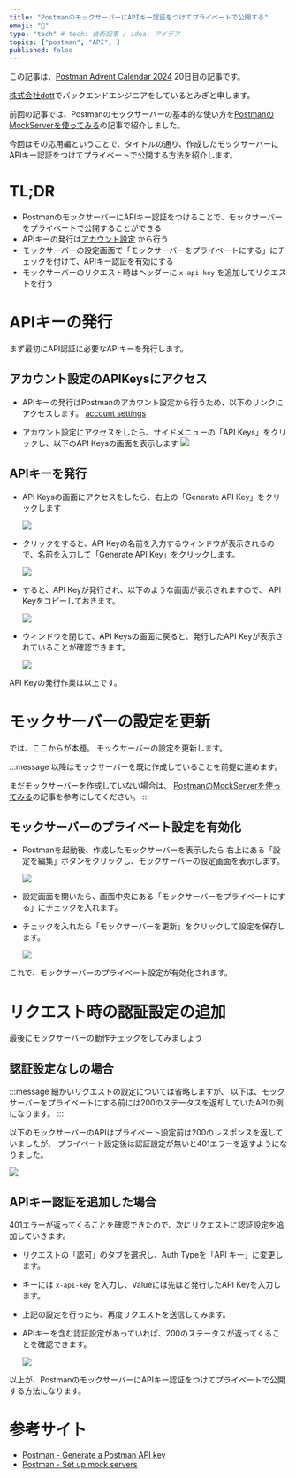 ```yaml
---
title: "PostmanのモックサーバーにAPIキー認証をつけてプライベートで公開する"
emoji: "🔑"
type: "tech" # tech: 技術記事 / idea: アイデア
topics: ["postman", "API", ]
published: false
---
```


この記事は、[Postman Advent Calendar 2024](https://qiita.com/advent-calendar/2024/postman) 20日目の記事です。

[株式会社dott](https://thedott.io/)でバックエンドエンジニアをしているとみぎと申します。

前回の記事では、Postmanのモックサーバーの基本的な使い方を[PostmanのMockServerを使ってみる](https://zenn.dev/miggi/articles/postman-mockserver)の記事で紹介しました。

今回はその応用編ということで、タイトルの通り、作成したモックサーバーにAPIキー認証をつけてプライベートで公開する方法を紹介します。

# TL;DR

* PostmanのモックサーバーにAPIキー認証をつけることで、モックサーバーをプライベートで公開することができる
* APIキーの発行は[アカウント設定](https://dott-sc.postman.co/settings/me/api-keys) から行う
* モックサーバーの設定画面で「モックサーバーをプライベートにする」にチェックを付けて、APIキー認証を有効にする
* モックサーバーのリクエスト時はヘッダーに `x-api-key` を追加してリクエストを行う


# APIキーの発行

まず最初にAPI認証に必要なAPIキーを発行します。

## アカウント設定のAPIKeysにアクセス

* APIキーの発行はPostmanのアカウント設定から行うため、以下のリンクにアクセスします。
    [account settings](https://dott-sc.postman.co/settings/me/api-keys)

* アカウント設定にアクセスをしたら、サイドメニューの「API Keys」をクリックし、以下のAPI Keysの画面を表示します
![](/images/postman-mockserver2/account_setting_1.png)

## APIキーを発行

* API Keysの画面にアクセスをしたら、右上の「Generate API Key」をクリックします

    ![](/images/postman-mockserver2/account_setting_2.png)

* クリックをすると、API Keyの名前を入力するウィンドウが表示されるので、名前を入力して「Generate API Key」をクリックします。

    ![](/images/postman-mockserver2/account_setting_3.png)

* すると、API Keyが発行され、以下のような画面が表示されますので、
API Keyをコピーしておきます。

    ![](/images/postman-mockserver2/account_setting_4.png)

* ウィンドウを閉じて、API Keysの画面に戻ると、発行したAPI Keyが表示されていることが確認できます。

    ![](/images/postman-mockserver2/account_setting_5.png)

API Keyの発行作業は以上です。

# モックサーバーの設定を更新

では、ここからが本題。
モックサーバーの設定を更新します。

:::message
以降はモックサーバーを既に作成していることを前提に進めます。

まだモックサーバーを作成していない場合は、
[PostmanのMockServerを使ってみる](https://zenn.dev/miggi/articles/postman-mockserver)の記事を参考にしてください。
:::

## モックサーバーのプライベート設定を有効化

* Postmanを起動後、作成したモックサーバーを表示したら
右上にある「設定を編集」ボタンをクリックし、モックサーバーの設定画面を表示します。

    ![](/images/postman-mockserver2/enable_private_setting_1.png)

* 設定画面を開いたら、画面中央にある「モックサーバーをプライベートにする」にチェックを入れます。
* チェックを入れたら「モックサーバーを更新」をクリックして設定を保存します。

    ![](/images/postman-mockserver2/enable_private_setting_2.png)

これで、モックサーバーのプライベート設定が有効化されます。

# リクエスト時の認証設定の追加

最後にモックサーバーの動作チェックをしてみましょう

## 認証設定なしの場合

:::message
細かいリクエストの設定については省略しますが、
以下は、モックサーバーをプライベートにする前には200のステータスを返却していたAPIの例になります。
:::

以下のモックサーバーのAPIはプライベート設定前は200のレスポンスを返していましたが、
プライベート設定後は認証設定が無いと401エラーを返すようになりました。

![](/images/postman-mockserver2/request_with_api_key_1.png)

## APIキー認証を追加した場合

401エラーが返ってくることを確認できたので、次にリクエストに認証設定を追加していきます。

* リクエストの「認可」のタブを選択し、Auth Typeを「API キー」に変更します。
* キーには `x-api-key` を入力し、Valueには先ほど発行したAPI Keyを入力します。
* 上記の設定を行ったら、再度リクエストを送信してみます。
* APIキーを含む認証設定があっていれば、200のステータスが返ってくることを確認できます。

    ![](/images/postman-mockserver2/request_with_api_key_2.png)

以上が、PostmanのモックサーバーにAPIキー認証をつけてプライベートで公開する方法になります。

# 参考サイト

* [Postman - Generate a Postman API key](https://learning.postman.com/docs/developer/postman-api/authentication/)
* [Postman - Set up mock servers](https://learning.postman.com/docs/developer/postman-api/authentication/)
